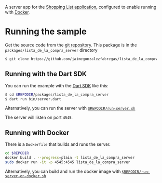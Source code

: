 A server app for the [Shopping List application](https://f-droid.org/en/packages/com.jaimegonzalezfabregas.shoppinglist/),
configured to enable running with [Docker](https://www.docker.com/).

# Running the sample

Get the source code from the [git repository](https://github.com/jaimegonzalezfabregas/lista_de_la_compra). This package is in the `packages/lista_de_la_compra_server` directory

```bash
$ git clone https://github.com/jaimegonzalezfabregas/lista_de_la_compra.git
```


## Running with the Dart SDK

You can run the example with the [Dart SDK](https://dart.dev/get-dart)
like this:

```bash
$ cd $REPODIR/packages/lista_de_la_compra_server
$ dart run bin/server.dart
```

Alternatively, you can run the server with [`$REPODIR/run-server.sh`](../../run-server.sh)

The server will listen on port `4545`.

## Running with Docker

There is a `Dockerfile` that builds and runs the server. 

```bash
cd $REPODIR
docker build . --progress=plain -t lista_de_la_compra_server
sudo docker run -it -p 4545:4545 lista_de_la_compra_server
```

Alternatively, you can build and run the docker image with [`$REPODIR/run-server-on-docker.sh`](../../run-server-on-docker-sh)
